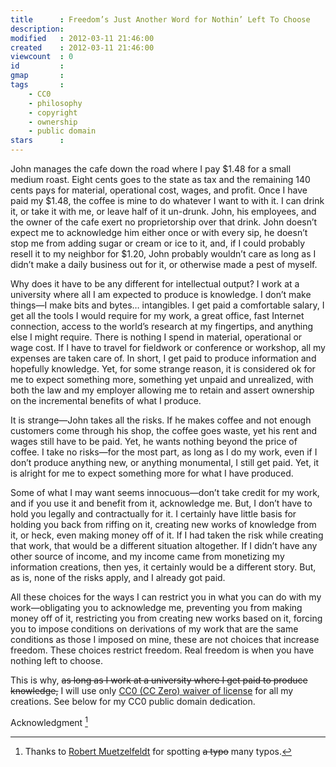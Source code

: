 ```yaml
---
title      : Freedom’s Just Another Word for Nothin’ Left To Choose
description: 
modified   : 2012-03-11 21:46:00
created    : 2012-03-11 21:46:00
viewcount  : 0
id         : 
gmap       : 
tags       :
    - CC0
    - philosophy
    - copyright
    - ownership
    - public domain
stars      : 
---
```


John manages the cafe down the road where I pay $1.48 for a small medium roast. Eight cents goes to the state as tax and the remaining 140 cents pays for material, operational cost, wages, and profit. Once I have paid my $1.48, the coffee is mine to do whatever I want to with it. I can drink it, or take it with me, or leave half of it un-drunk. John, his employees, and the owner of the cafe exert no proprietorship over that drink. John doesn’t expect me to acknowledge him either once or with every sip, he doesn’t stop me from adding sugar or cream or ice to it, and, if I could probably resell it to my neighbor for $1.20, John probably wouldn’t care as long as I didn’t make a daily business out for it, or otherwise made a pest of myself.

Why does it have to be any different for intellectual output? I work at a university where all I am expected to produce is knowledge. I don’t make things—I make bits and bytes… intangibles. I get paid a comfortable salary, I get all the tools I would require for my work, a great office, fast Internet connection, access to the world’s research at my fingertips, and anything else I might require. There is nothing I spend in material, operational or wage cost. If I have to travel for fieldwork or conference or workshop, all my expenses are taken care of. In short, I get paid to produce information and hopefully knowledge. Yet, for some strange reason, it is considered ok for me to expect something more, something yet unpaid and unrealized, with both the law and my employer allowing me to retain and assert ownership on the incremental benefits of what I produce.

It is strange—John takes all the risks. If he makes coffee and not enough customers come through his shop, the coffee goes waste, yet his rent and wages still have to be paid. Yet, he wants nothing beyond the price of coffee. I take no risks—for the most part, as long as I do my work, even if I don’t produce anything new, or anything monumental, I still get paid. Yet, it is alright for me to expect something more for what I have produced.

Some of what I may want seems innocuous—don’t take credit for my work, and if you use it and benefit from it, acknowledge me. But, I don’t have to hold you legally and contractually for it. I certainly have little basis for holding you back from riffing on it, creating new works of knowledge from it, or heck, even making money off of it. If I had taken the risk while creating that work, that would be a different situation altogether. If I didn’t have any other source of income, and my income came from monetizing my information creations, then yes, it certainly would be a different story. But, as is, none of the risks apply, and I already got paid.

All these choices for the ways I can restrict you in what you can do with my work—obligating you to acknowledge me, preventing you from making money off of it, restricting you from creating new works based on it, forcing you to impose conditions on derivations of my work that are the same conditions as those I imposed on mine, these are not choices that increase freedom. These choices restrict freedom. Real freedom is when you have nothing left to choose.

This is why, <strike>as long as I work at a university where I get paid to produce knowledge,</strike> I will use only [CC0 (CC Zero) waiver of license](http://creativecommons.org/about/cc0) for all my creations. See below for my CC0 public domain dedication.

Acknowledgment [^1]

[^1]: Thanks to <a href="http://www.research.ed.ac.uk/portal/en/persons/robert-muetzelfeldt(4cc02d63-8382-4434-a225-7cf9455ee0b3).html" target="_blank">Robert Muetzelfeldt</a> for spotting <strike>a typo</strike> many typos.
